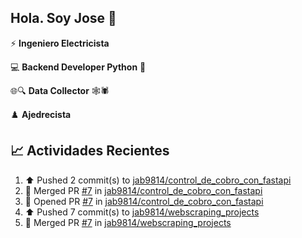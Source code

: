 ## Hola. Soy Jose 👋

:zap: **Ingeniero Electricista**

:computer: **Backend Developer Python** :snake:

🌐🔍 **Data Collector** 🕸️🕷

♟️ **Ajedrecista**

<!--![Website](https://img.shields.io/website?url=https%3A%2F%2Fjab9814.github.io%2F)-->

## :chart_with_upwards_trend: Actividades Recientes 
<!--RECENT_ACTIVITY:start-->
1. ⬆️ Pushed 2 commit(s) to [jab9814/control_de_cobro_con_fastapi](https://github.com/jab9814/control_de_cobro_con_fastapi)<br>
2. 🎉 Merged PR [#7](https://github.com/jab9814/control_de_cobro_con_fastapi/pull/7) in [jab9814/control_de_cobro_con_fastapi](https://github.com/jab9814/control_de_cobro_con_fastapi)<br>
3. 💪 Opened PR [#7](https://github.com/jab9814/control_de_cobro_con_fastapi/pull/7) in [jab9814/control_de_cobro_con_fastapi](https://github.com/jab9814/control_de_cobro_con_fastapi)<br>
4. ⬆️ Pushed 7 commit(s) to [jab9814/webscraping_projects](https://github.com/jab9814/webscraping_projects)<br>
5. 🎉 Merged PR [#7](https://github.com/jab9814/webscraping_projects/pull/7) in [jab9814/webscraping_projects](https://github.com/jab9814/webscraping_projects)<br>
<!--RECENT_ACTIVITY:end-->

<!--
**jab9814/jab9814** is a ✨ _special_ ✨ repository because its `README.md` (this file) appears on your GitHub profile.

Here are some ideas to get you started:

- 🔭 I’m currently working on ...
- 🌱 I’m currently learning ...
- 👯 I’m looking to collaborate on ...
- 🤔 I’m looking for help with ...
- 💬 Ask me about ...
- 📫 How to reach me: ...
- 😄 Pronouns: ...
- ⚡ Fun fact: ...
-->
